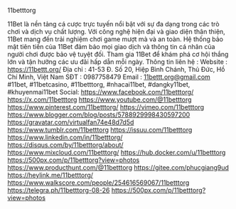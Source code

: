 11betttorg

11Bet là nền tảng cá cược trực tuyến nổi bật với sự đa dạng trong các trò chơi và dịch vụ chất lượng. Với công nghệ hiện đại và giao diện thân thiện, 11Bet mang đến trải nghiệm chơi game mượt mà và an toàn. Hệ thống bảo mật tiên tiến của 11Bet đảm bảo mọi giao dịch và thông tin cá nhân của người chơi được bảo vệ tuyệt đối. Tham gia 11Bet để khám phá cơ hội thắng lớn và tận hưởng các ưu đãi hấp dẫn mỗi ngày.
Thông tin liên hệ :
Website : https://11bettt.org/
Địa chỉ : 41-53 Đ. Số 20, Hiệp Bình Chánh, Thủ Đức, Hồ Chí Minh, Việt Nam
SĐT : 0987758479
Email : 11bettt.org@gmail.com
#11bet, #11betcasino, #11betttorg, #nhacai11bet, #dangky11bet, #khuyenmai11bet
Social:
https://www.facebook.com/11betttorg/
https://x.com/11betttorg
https://www.youtube.com/@11betttorg
https://www.pinterest.com/11betttorg/
https://vimeo.com/11betttorg
https://www.blogger.com/blog/posts/5788929998430597200
https://gravatar.com/virtualfan74e48d7d5d
https://www.tumblr.com/11betttorg
https://issuu.com/11betttorg
https://www.linkedin.com/in/11betttorg/
https://disqus.com/by/11betttorg/about/
https://www.mixcloud.com/11betttorg/
https://hub.docker.com/u/11betttorg
https://500px.com/p/11betttorg?view=photos
https://www.producthunt.com/@11betttorg
https://gitee.com/phucgiang9ud
https://heylink.me/11betttorg/
https://www.walkscore.com/people/254616569067/11betttorg
https://telegra.ph/11betttorg-08-26
https://500px.com/p/11betttorg?view=photos
